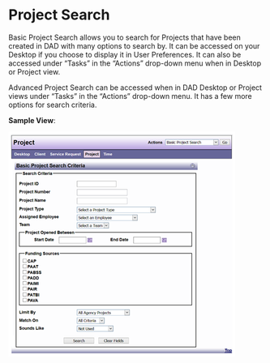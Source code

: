 # Project Search

Basic Project Search allows you to search for Projects that have been created in DAD with many options to search by. It can be accessed on your Desktop if you choose to display it in User Preferences. It can also be accessed under “Tasks” in the “Actions” drop-down menu when in Desktop or Project view.

Advanced Project Search can be accessed when in DAD Desktop or Project views under “Tasks” in the “Actions” drop-down menu.  It has a few more options for search criteria.

**Sample View**:

![Project search](images/project-search.png)